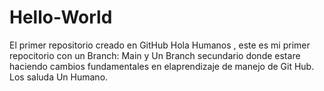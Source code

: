 # Hello-World
El primer repositorio creado en GitHub
Hola Humanos , este es mi primer repocitorio con un Branch: Main y Un Branch secundario donde estare 
haciendo cambios fundamentales en elaprendizaje de manejo de Git Hub.
Los saluda Un Humano. 
